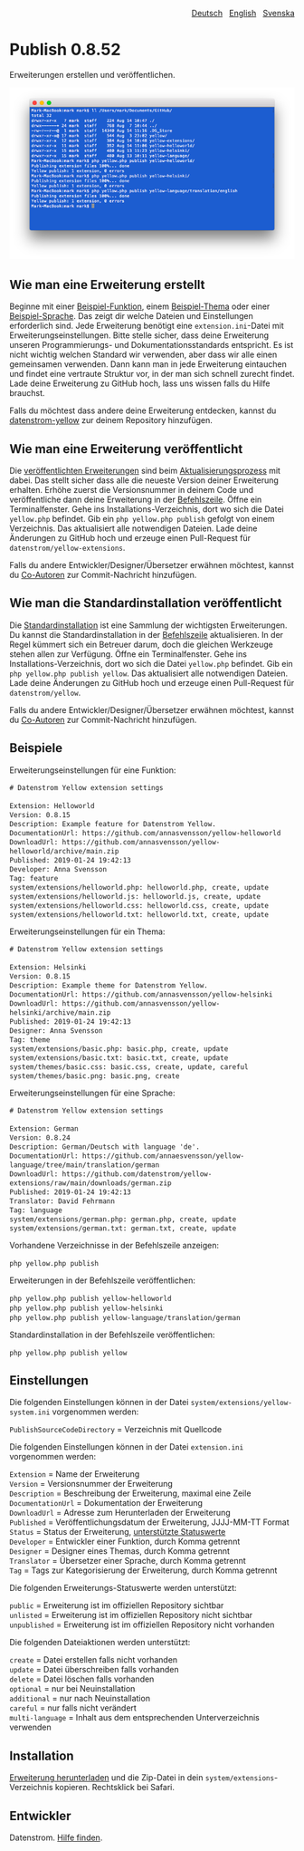 <p align="right"><a href="README-de.md">Deutsch</a> &nbsp; <a href="README.md">English</a> &nbsp; <a href="README-sv.md">Svenska</a></p>

# Publish 0.8.52

Erweiterungen erstellen und veröffentlichen.

<p align="center"><img src="publish-screenshot.png?raw=true" alt="Bildschirmfoto"></p>

## Wie man eine Erweiterung erstellt

Beginne mit einer [Beispiel-Funktion](https://github.com/schulle4u/yellow-extension-helloworld), einem [Beispiel-Thema](https://github.com/schulle4u/yellow-extension-basic) oder einer [Beispiel-Sprache](https://github.com/annaesvensson/yellow-language/tree/main/translation/german). Das zeigt dir welche Dateien und Einstellungen erforderlich sind. Jede Erweiterung benötigt eine `extension.ini`-Datei mit Erweiterungseinstellungen. Bitte stelle sicher, dass deine Erweiterung unseren Programmierungs- und Dokumentationsstandards entspricht. Es ist nicht wichtig welchen Standard wir verwenden, aber dass wir alle einen gemeinsamen verwenden. Dann kann man in jede Erweiterung eintauchen und findet eine vertraute Struktur vor, in der man sich schnell zurecht findet. Lade deine Erweiterung zu GitHub hoch, lass uns wissen falls du Hilfe brauchst.

Falls du möchtest dass andere deine Erweiterung entdecken, kannst du [datenstrom-yellow](https://github.com/topics/datenstrom-yellow) zur deinem Repository hinzufügen.

## Wie man eine Erweiterung veröffentlicht

Die [veröffentlichten Erweiterungen](https://github.com/datenstrom/yellow-extensions/tree/master/README-de.md) sind beim [Aktualisierungsprozess](https://github.com/annaesvensson/yellow-update/README-de.md) mit dabei. Das stellt sicher dass alle die neueste Version deiner Erweiterung erhalten. Erhöhe zuerst die Versionsnummer in deinem Code und veröffentliche dann deine Erweiterung in der [Befehlszeile](https://github.com/annaesvensson/yellow-command/README-de.md). Öffne ein Terminalfenster. Gehe ins Installations-Verzeichnis, dort wo sich die Datei `yellow.php` befindet. Gib ein `php yellow.php publish` gefolgt von einem Verzeichnis. Das aktualisiert alle notwendigen Dateien. Lade deine Änderungen zu GitHub hoch und erzeuge einen Pull-Request für `datenstrom/yellow-extensions`.

Falls du andere Entwickler/Designer/Übersetzer erwähnen möchtest, kannst du [Co-Autoren](https://docs.github.com/en/pull-requests/committing-changes-to-your-project/creating-and-editing-commits/creating-a-commit-with-multiple-authors) zur Commit-Nachricht hinzufügen.

## Wie man die Standardinstallation veröffentlicht

Die [Standardinstallation](https://github.com/datenstrom/yellow) ist eine Sammlung der wichtigsten Erweiterungen. Du kannst die Standardinstallation in der [Befehlszeile](https://github.com/annaesvensson/yellow-command/README-de.md) aktualisieren. In der Regel kümmert sich ein Betreuer darum, doch die gleichen Werkzeuge stehen allen zur Verfügung. Öffne ein Terminalfenster. Gehe ins Installations-Verzeichnis, dort wo sich die Datei `yellow.php` befindet. Gib ein `php yellow.php publish yellow`. Das aktualisiert alle notwendigen Dateien. Lade deine Änderungen zu GitHub hoch und erzeuge einen Pull-Request für `datenstrom/yellow`.

Falls du andere Entwickler/Designer/Übersetzer erwähnen möchtest, kannst du [Co-Autoren](https://docs.github.com/en/pull-requests/committing-changes-to-your-project/creating-and-editing-commits/creating-a-commit-with-multiple-authors) zur Commit-Nachricht hinzufügen.

## Beispiele

Erweiterungseinstellungen für eine Funktion:

~~~
# Datenstrom Yellow extension settings

Extension: Helloworld
Version: 0.8.15
Description: Example feature for Datenstrom Yellow.
DocumentationUrl: https://github.com/annasvensson/yellow-helloworld
DownloadUrl: https://github.com/annasvensson/yellow-helloworld/archive/main.zip
Published: 2019-01-24 19:42:13
Developer: Anna Svensson
Tag: feature
system/extensions/helloworld.php: helloworld.php, create, update
system/extensions/helloworld.js: helloworld.js, create, update
system/extensions/helloworld.css: helloworld.css, create, update
system/extensions/helloworld.txt: helloworld.txt, create, update
~~~

Erweiterungseinstellungen für ein Thema:

~~~
# Datenstrom Yellow extension settings

Extension: Helsinki
Version: 0.8.15
Description: Example theme for Datenstrom Yellow.
DocumentationUrl: https://github.com/annasvensson/yellow-helsinki
DownloadUrl: https://github.com/annasvensson/yellow-helsinki/archive/main.zip
Published: 2019-01-24 19:42:13
Designer: Anna Svensson
Tag: theme
system/extensions/basic.php: basic.php, create, update
system/extensions/basic.txt: basic.txt, create, update
system/themes/basic.css: basic.css, create, update, careful
system/themes/basic.png: basic.png, create
~~~

Erweiterungseinstellungen für eine Sprache:

~~~
# Datenstrom Yellow extension settings

Extension: German
Version: 0.8.24
Description: German/Deutsch with language 'de'.
DocumentationUrl: https://github.com/annaesvensson/yellow-language/tree/main/translation/german
DownloadUrl: https://github.com/datenstrom/yellow-extensions/raw/main/downloads/german.zip
Published: 2019-01-24 19:42:13
Translator: David Fehrmann
Tag: language
system/extensions/german.php: german.php, create, update
system/extensions/german.txt: german.txt, create, update
~~~

Vorhandene Verzeichnisse in der Befehlszeile anzeigen:

`php yellow.php publish`  

Erweiterungen in der Befehlszeile veröffentlichen:

`php yellow.php publish yellow-helloworld`  
`php yellow.php publish yellow-helsinki`  
`php yellow.php publish yellow-language/translation/german`  

Standardinstallation in der Befehlszeile veröffentlichen:

`php yellow.php publish yellow`  

## Einstellungen

Die folgenden Einstellungen können in der Datei `system/extensions/yellow-system.ini` vorgenommen werden:

`PublishSourceCodeDirectory` = Verzeichnis mit Quellcode  

Die folgenden Einstellungen können in der Datei `extension.ini` vorgenommen werden:

`Extension` = Name der Erweiterung  
`Version` = Versionsnummer der Erweiterung  
`Description` = Beschreibung der Erweiterung, maximal eine Zeile  
`DocumentationUrl` = Dokumentation der Erweiterung  
`DownloadUrl` = Adresse zum Herunterladen der Erweiterung  
`Published` = Veröffentlichungsdatum der Erweiterung, JJJJ-MM-TT Format  
`Status` = Status der Erweiterung, [unterstützte Statuswerte](#einstellungen-status)  
`Developer` = Entwickler einer Funktion, durch Komma getrennt  
`Designer` = Designer eines Themas, durch Komma getrennt  
`Translator` = Übersetzer einer Sprache, durch Komma getrennt  
`Tag` = Tags zur Kategorisierung der Erweiterung, durch Komma getrennt  

<a id="einstellungen-status"></a>Die folgenden Erweiterungs-Statuswerte werden unterstützt:

`public` = Erweiterung ist im offiziellen Repository sichtbar  
`unlisted` = Erweiterung ist im offiziellen Repository nicht sichtbar  
`unpublished` = Erweiterung ist im offiziellen Repository nicht vorhanden  

<a id="einstellungen-actions"></a>Die folgenden Dateiaktionen werden unterstützt:

`create` = Datei erstellen falls nicht vorhanden  
`update` = Datei überschreiben falls vorhanden  
`delete` = Datei löschen falls vorhanden  
`optional` = nur bei Neuinstallation  
`additional` = nur nach Neuinstallation  
`careful` = nur falls nicht verändert  
`multi-language` = Inhalt aus dem entsprechenden Unterverzeichnis verwenden  

## Installation

[Erweiterung herunterladen](https://github.com/annaesvensson/yellow-publish/archive/main.zip) und die Zip-Datei in dein `system/extensions`-Verzeichnis kopieren. Rechtsklick bei Safari.

## Entwickler

Datenstrom. [Hilfe finden](https://datenstrom.se/de/yellow/help/).
